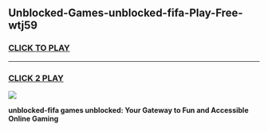 
## Unblocked-Games-unblocked-fifa-Play-Free-wtj59
<h3>
<a href="https://premium76.site?title=unblocked-fifa&ref=18A1">CLICK TO PLAY</a></h3>
<hr>

<h3>
<a href="https://premium76.site?title=unblocked-fifa&ref=18A1">CLICK 2 PLAY</a>
  
</h3>

<a href="https://premium76.site?title=unblocked-fifa&ref=18A1"><img src="https://clearcache.store/games.png"></a>


**unblocked-fifa games unblocked: Your Gateway to Fun and Accessible Online Gaming**
